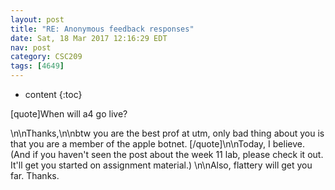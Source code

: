 ```yaml
---
layout: post
title: "RE: Anonymous feedback responses"
date: Sat, 18 Mar 2017 12:16:29 EDT
nav: post
category: CSC209
tags: [4649]
---
```


* content
{:toc}

[quote]When will a4 go live? 
<!-- more -->
<p>\n\nThanks,\n\nbtw you are the best prof at utm, only bad thing about you is that you are a member of the apple botnet. [/quote]\n\nToday, I believe. (And if you haven't seen the post about the week 11 lab, please check it out. It'll get you started on assignment material.) \n\nAlso, flattery will get you far. Thanks.</p>
